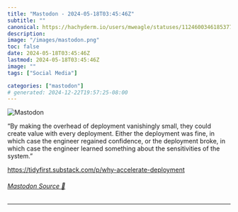 ```yaml
---
title: "Mastodon - 2024-05-18T03:45:46Z"
subtitle: ""
canonical: https://hachyderm.io/users/mweagle/statuses/112460034618537771
description:
image: "/images/mastodon.png"
toc: false
date: 2024-05-18T03:45:46Z
lastmod: 2024-05-18T03:45:46Z
image: ""
tags: ["Social Media"]

categories: ["mastodon"]
# generated: 2024-12-22T19:57:25-08:00
---
```

![Mastodon](/images/mastodon.png)

<p>“By making the overhead of deployment vanishingly small, they could create value with every deployment. Either the deployment was fine, in which case the engineer regained confidence, or the deployment broke, in which case the engineer learned something about the sensitivities of the system.”</p><p><a href="https://tidyfirst.substack.com/p/why-accelerate-deployment" target="_blank" rel="nofollow noopener noreferrer" translate="no"><span class="invisible">https://</span><span class="ellipsis">tidyfirst.substack.com/p/why-a</span><span class="invisible">ccelerate-deployment</span></a></p>


###### [Mastodon Source 🐘](https://hachyderm.io/@mweagle/112460034618537771)

___
